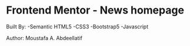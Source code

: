 # Frontend Mentor - News homepage

Built By:
-Semantic HTML5
-CSS3
-Bootstrap5
-Javascript

Author: Moustafa A. Abdeellatif
